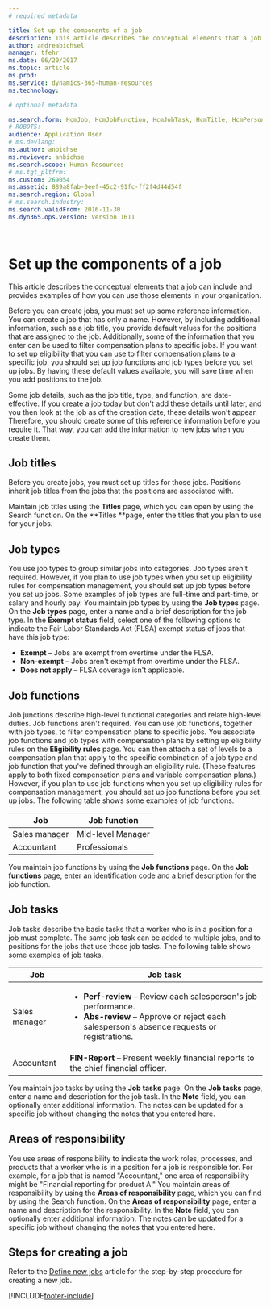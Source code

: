 ```yaml
---
# required metadata

title: Set up the components of a job
description: This article describes the conceptual elements that a job can include and provides examples of how you can use those elements in your organization. 
author: andreabichsel
manager: tfehr
ms.date: 06/20/2017
ms.topic: article
ms.prod: 
ms.service: dynamics-365-human-resources
ms.technology: 

# optional metadata

ms.search.form: HcmJob, HcmJobFunction, HcmJobTask, HcmTitle, HcmPersonnelManagementWorkspace
# ROBOTS: 
audience: Application User
# ms.devlang: 
ms.author: anbichse
ms.reviewer: anbichse
ms.search.scope: Human Resources
# ms.tgt_pltfrm: 
ms.custom: 269054
ms.assetid: 889a8fab-0eef-45c2-91fc-ff2f4d44d54f
ms.search.region: Global
# ms.search.industry: 
ms.search.validFrom: 2016-11-30
ms.dyn365.ops.version: Version 1611

---
```


# Set up the components of a job

This article describes the conceptual elements that a job can include and provides examples of how you can use those elements in your organization. 

Before you can create jobs, you must set up some reference information. You can create a job that has only a name. However, by including additional information, such as a job title, you provide default values for the positions that are assigned to the job. Additionally, some of the information that you enter can be used to filter compensation plans to specific jobs. If you want to set up eligibility that you can use to filter compensation plans to a specific job, you should set up job functions and job types before you set up jobs. By having these default values available, you will save time when you add positions to the job. 

Some job details, such as the job title, type, and function, are date-effective. If you create a job today but don't add these details until later, and you then look at the job as of the creation date, these details won't appear. Therefore, you should create some of this reference information before you require it. That way, you can add the information to new jobs when you create them.

## Job titles
Before you create jobs, you must set up titles for those jobs. Positions inherit job titles from the jobs that the positions are associated with. 

Maintain job titles using the **Titles** page, which you can open by using the Search function. On the **Titles **page, enter the titles that you plan to use for your jobs.

## Job types
You use job types to group similar jobs into categories. Job types aren't required. However, if you plan to use job types when you set up eligibility rules for compensation management, you should set up job types before you set up jobs. Some examples of job types are full-time and part-time, or salary and hourly pay. You maintain job types by using the **Job types** page. On the **Job types** page, enter a name and a brief description for the job type. In the **Exempt status** field, select one of the following options to indicate the Fair Labor Standards Act (FLSA) exempt status of jobs that have this job type:

-   **Exempt** – Jobs are exempt from overtime under the FLSA.
-   **Non-exempt** – Jobs aren't exempt from overtime under the FLSA.
-   **Does not apply** – FLSA coverage isn't applicable.

## Job functions
Job junctions describe high-level functional categories and relate high-level duties. Job functions aren't required. You can use job functions, together with job types, to filter compensation plans to specific jobs. You associate job functions and job types with compensation plans by setting up eligibility rules on the **Eligibility rules** page. You can then attach a set of levels to a compensation plan that apply to the specific combination of a job type and job function that you've defined through an eligibility rule. (These features apply to both fixed compensation plans and variable compensation plans.) However, if you plan to use job functions when you set up eligibility rules for compensation management, you should set up job functions before you set up jobs. The following table shows some examples of job functions.

| Job           | Job function         |
|---------------|----------------------|
| Sales manager | Mid-level Manager    |
| Accountant    | Professionals        |

You maintain job functions by using the **Job functions** page. On the **Job functions** page, enter an identification code and a brief description for the job function.

## Job tasks
Job tasks describe the basic tasks that a worker who is in a position for a job must complete. The same job task can be added to multiple jobs, and to positions for the jobs that use those job tasks. The following table shows some examples of job tasks.

<table>
<thead>
<tr class="header">
<th>Job</th>
<th>Job task</th>
</tr>
</thead>
<tbody>
<tr class="odd">
<td>Sales manager</td>
<td><ul>
<li><strong>Perf-review</strong> – Review each salesperson&#39;s job performance.</li>
<li><strong>Abs-review</strong> – Approve or reject each salesperson&#39;s absence requests or registrations.</li>
</ul></td>
</tr>
<tr class="even">
<td>Accountant</td>
<td><strong>FIN-Report</strong> – Present weekly financial reports to the chief financial officer.</td>
</tr>
</tbody>
</table>

You maintain job tasks by using the **Job tasks** page. On the **Job tasks** page, enter a name and description for the job task. In the **Note** field, you can optionally enter additional information. The notes can be updated for a specific job without changing the notes that you entered here.

## Areas of responsibility
You use areas of responsibility to indicate the work roles, processes, and products that a worker who is in a position for a job is responsible for. For example, for a job that is named "Accountant," one area of responsibility might be "Financial reporting for product A." You maintain areas of responsibility by using the **Areas of responsibility** page, which you can find by using the Search function. On the **Areas of responsibility** page, enter a name and description for the responsibility. In the **Note** field, you can optionally enter additional information. The notes can be updated for a specific job without changing the notes that you entered here.

## Steps for creating a job
Refer to the [Define new jobs](../fin-and-ops/hr/tasks/define-new-jobs.md) article for the step-by-step procedure for creating a new job. 


[!INCLUDE[footer-include](../includes/footer-banner.md)]